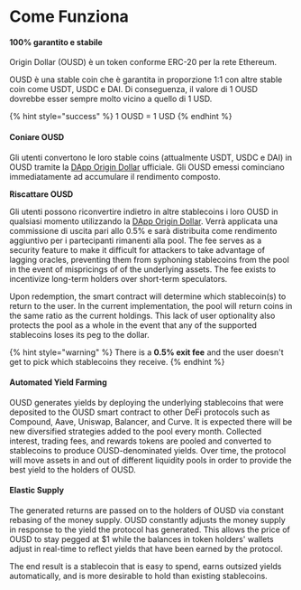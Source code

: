 # Come Funziona

#### 100% garantito e stabile

Origin Dollar \(OUSD\) è un token conforme ERC-20 per la rete Ethereum.

OUSD è una stable coin che è garantita in proporzione 1:1 con altre stable coin come USDT, USDC e DAI. Di conseguenza, il valore di 1 OUSD dovrebbe esser sempre molto vicino a quello di 1 USD.

{% hint style="success" %}
1 OUSD = 1 USD
{% endhint %}

#### Coniare OUSD

Gli utenti convertono le loro stable coins \(attualmente USDT, USDC e DAI\) in OUSD tramite la [DApp Origin Dollar](www.ousd.com) ufficiale. Gli OUSD emessi cominciano immediatamente ad accumulare il rendimento composto.

**Riscattare OUSD**

Gli utenti possono riconvertire indietro in altre stablecoins i loro OUSD in qualsiasi momento utilizzando la [DApp Origin Dollar](www.ousd.com). Verrà applicata una commissione di uscita pari allo 0.5% e sarà distribuita come rendimento aggiuntivo per i partecipanti rimanenti alla pool. The fee serves as a security feature to make it difficult for attackers to take advantage of lagging oracles, preventing them from syphoning stablecoins from the pool in the event of mispricings of of the underlying assets. The fee exists to incentivize long-term holders over short-term speculators.

Upon redemption, the smart contract will determine which stablecoin\(s\) to return to the user. In the current implementation, the pool will return coins in the same ratio as the current holdings. This lack of user optionality also protects the pool as a whole in the event that any of the supported stablecoins loses its peg to the dollar.

{% hint style="warning" %}
There is a **0.5% exit fee** and the user doesn't get to pick which stablecoins they receive.
{% endhint %}

#### A**utomated Yield Farming**

OUSD generates yields by deploying the underlying stablecoins that were deposited to the OUSD smart contract to other DeFi protocols such as Compound, Aave, Uniswap, Balancer, and Curve. It is expected there will be new diversified strategies added to the pool every month. Collected interest, trading fees, and rewards tokens are pooled and converted to stablecoins to produce OUSD-denominated yields. Over time, the protocol will move assets in and out of different liquidity pools in order to provide the best yield to the holders of OUSD.

#### **Elastic Supply**

The generated returns are passed on to the holders of OUSD via constant rebasing of the money supply. OUSD constantly adjusts the money supply in response to the yield the protocol has generated. This allows the price of OUSD to stay pegged at $1 while the balances in token holders' wallets adjust in real-time to reflect yields that have been earned by the protocol.

The end result is a stablecoin that is easy to spend, earns outsized yields automatically, and is more desirable to hold than existing stablecoins.

